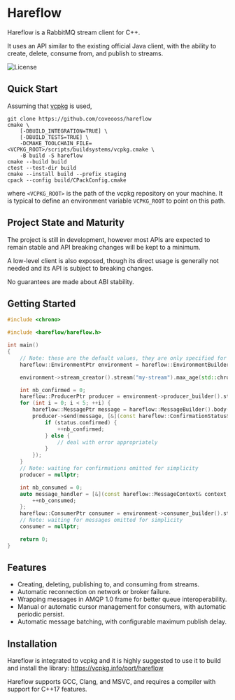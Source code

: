 # Hareflow
Hareflow is a RabbitMQ stream client for C++.

It uses an API similar to the existing official Java client, with the ability to create, delete, consume from, and publish to streams.

![License](https://img.shields.io/github/license/coveooss/hareflow)

## Quick Start

Assuming that [vcpkg](https://github.com/microsoft/vcpkg) is used,

```shell
git clone https://github.com/coveooss/hareflow
cmake \
    [-DBUILD_INTEGRATION=TRUE] \
    [-DBUILD_TESTS=TRUE] \
    -DCMAKE_TOOLCHAIN_FILE=<VCPKG_ROOT>/scripts/buildsystems/vcpkg.cmake \
    -B build -S hareflow
cmake --build build
ctest --test-dir build
cmake --install build --prefix staging
cpack --config build/CPackConfig.cmake
```

where `<VCPKG_ROOT>` is the path of the vcpkg repository on your machine.
It is typical to define an environment variable `VCPKG_ROOT` to point on this path.

## Project State and Maturity
The project is still in development, however most APIs are expected to remain stable and API breaking changes will be kept to a minimum.

A low-level client is also exposed, though its direct usage is generally not needed and its API is subject to breaking changes.

No guarantees are made about ABI stability.

## Getting Started
```cpp
#include <chrono>

#include <hareflow/hareflow.h>

int main()
{
    // Note: these are the default values, they are only specified for illustration purposes.
    hareflow::EnvironmentPtr environment = hareflow::EnvironmentBuilder().host("localhost").username("guest").password("guest").build();

    environment->stream_creator().stream("my-stream").max_age(std::chrono::hours(6)).create();

    int nb_confirmed = 0;
    hareflow::ProducerPtr producer = environment->producer_builder().stream("my-stream").build();
    for (int i = 0; i < 5; ++i) {
        hareflow::MessagePtr message = hareflow::MessageBuilder().body("some data").build();
        producer->send(message, [&](const hareflow::ConfirmationStatus& status) {
            if (status.confirmed) {
                ++nb_confirmed;
            } else {
                // deal with error appropriately
            }
        });
    }
    // Note: waiting for confirmations omitted for simplicity
    producer = nullptr;

    int nb_consumed = 0;
    auto message_handler = [&](const hareflow::MessageContext& context, hareflow::MessagePtr message) {
        ++nb_consumed;
    };
    hareflow::ConsumerPtr consumer = environment->consumer_builder().stream("my-stream").offset(hareflow::OffsetSpecification::first()).message_handler(message_handler).build();
    // Note: waiting for messages omitted for simplicity
    consumer = nullptr;

    return 0;
}
```

## Features
- Creating, deleting, publishing to, and consuming from streams.
- Automatic reconnection on network or broker failure.
- Wrapping messages in AMQP 1.0 frame for better queue interoperability.
- Manual or automatic cursor management for consumers, with automatic periodic persist.
- Automatic message batching, with configurable maximum publish delay.

## Installation
Hareflow is integrated to vcpkg and it is highly suggested to use it to build and install the library: https://vcpkg.info/port/hareflow

Hareflow supports GCC, Clang, and MSVC, and requires a compiler with support for C++17 features.